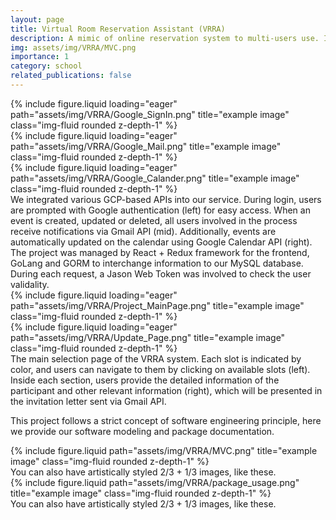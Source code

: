 ```yaml
---
layout: page
title: Virtual Room Reservation Assistant (VRRA)
description: A mimic of online reservation system to multi-users use. Integrated with Google Authentication API and Google Calander API. This is the final project of Software Engineering CSXXXX.
img: assets/img/VRRA/MVC.png
importance: 1
category: school
related_publications: false
---
```


<div class="row">
    <div class="col-sm mt-3 mt-md-0">
        {% include figure.liquid loading="eager" path="assets/img/VRRA/Google_SignIn.png" title="example image" class="img-fluid rounded z-depth-1" %}
    </div>
    <div class="col-sm mt-3 mt-md-0">
        {% include figure.liquid loading="eager" path="assets/img/VRRA/Google_Mail.png" title="example image" class="img-fluid rounded z-depth-1" %}
    </div>
    <div class="col-sm mt-3 mt-md-0">
        {% include figure.liquid loading="eager" path="assets/img/VRRA/Google_Calander.png" title="example image" class="img-fluid rounded z-depth-1" %}
    </div>
</div>
<div class="caption">
    We integrated various GCP-based APIs into our service. During login, users are prompted with Google authentication (left) for easy access. When an event is created, updated or deleted, all users involved in the process receive notifications via Gmail API (mid). Additionally, events are automatically updated on the calendar using Google Calendar API (right).
</div>
The project was managed by React + Redux framework for the frontend, GoLang and GORM to interchange information to our MySQL database. During each request, a Jason Web Token was involved to check the user validality.
<div class="row">
    <div class="col-sm mt-3 mt-md-0">
        {% include figure.liquid loading="eager" path="assets/img/VRRA/Project_MainPage.png" title="example image" class="img-fluid rounded z-depth-1" %}
    </div>
    <div class="col-sm mt-3 mt-md-0">
        {% include figure.liquid loading="eager" path="assets/img/VRRA/Update_Page.png" title="example image" class="img-fluid rounded z-depth-1" %}
    </div>
</div>
<div class="caption">
    The main selection page of the VRRA system. Each slot is indicated by color, and users can navigate to them by clicking on available slots (left). Inside each section, users provide the detailed information of the participant and other relevant information (right), which will be presented in the invitation letter sent via Gmail API.
</div>

This project follows a strict concept of software engineering principle, here we provide our software modeling and package documentation.

<div class="row">
    <div class="col-sm mt-3 mt-md-0">
        {% include figure.liquid path="assets/img/VRRA/MVC.png" title="example image" class="img-fluid rounded z-depth-1" %}
    </div>
</div>
<div class="caption">
    You can also have artistically styled 2/3 + 1/3 images, like these.
</div>
<div class="row">
    <div class="col-sm mt-3 mt-md-0">
        {% include figure.liquid path="assets/img/VRRA/package_usage.png" title="example image" class="img-fluid rounded z-depth-1" %}
    </div>
</div>
<div class="caption">
    You can also have artistically styled 2/3 + 1/3 images, like these.
</div>


